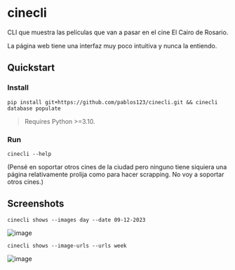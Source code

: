 # cinecli

CLI que muestra las películas que van a pasar en el cine El Cairo de Rosario.

La página web tiene una interfaz muy poco intuitiva y nunca la entiendo.

## Quickstart
### Install
```
pip install git+https://github.com/pablos123/cinecli.git && cinecli database populate
```
> Requires Python >=3.10.

### Run
```
cinecli --help
```
(Pensé en soportar otros cines de la ciudad pero ninguno tiene siquiera una página relativamente prolija como para hacer scrapping. No voy a soportar otros cines.)

## Screenshots
```
cinecli shows --images day --date 09-12-2023
```
![image](https://github.com/pablos123/cinecli/assets/52180403/2b7a24fd-2e0b-4962-af66-66f03433f42a)

```
cinecli shows --image-urls --urls week
```
![image](https://github.com/pablos123/cinecli/assets/52180403/89484244-a826-4fa0-8e58-76efb732eeff)

